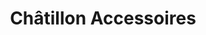 ---
title: "Châtillon Accessoires"
url: /chatillon/chatillon-accessoires/
shop: pièces de voitures
---